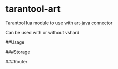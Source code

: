 # tarantool-art
Tarantool lua module to use with art-java connector

Can be used with or without vshard

##Usage

###Storage

###Router
